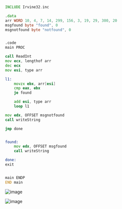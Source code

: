 ```asm
INCLUDE Irvine32.inc

.data
arr WORD 10, 4, 7, 14, 299, 156, 3, 19, 29, 300, 20
msgfound byte "found", 0
msgnotfound byte "notfound", 0


.code
main PROC

call ReadInt
mov ecx, lengthof arr
dec ecx
mov esi, type arr

l1:
	movzx ebx, arr[esi]
	cmp eax, ebx
	je found

	add esi, type arr
	loop l1

mov edx, OFFSET msgnotfound
call writeString

jmp done


found:
	mov edx, OFFSET msgfound
	call writeString

done:
exit


main ENDP
END main  
```


![image](https://github.com/user-attachments/assets/d6bb3a8a-d743-4f4c-8a6e-92506b9a2ff4)

![image](https://github.com/user-attachments/assets/0e5ea0a0-0ffc-43d3-aceb-52838e108c3b)
